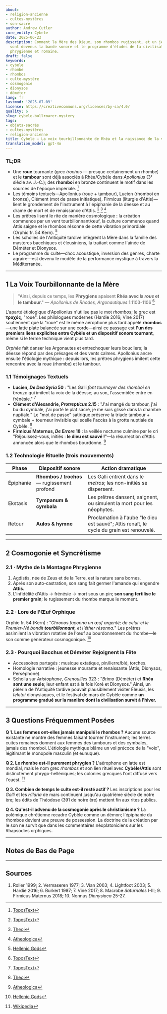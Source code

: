 ```yaml
---
about:
- religion-ancienne
- cultes-mystères
- son-sacré
author: Andrew Cutler
core_entity: Cybele
date: 2025-06-23
description: Comment la Mère des Dieux, son rhombos rugissant, et un jeune homme mourant
  sont devenus la bande sonore et le programme d'études de la civilisation grecque,
  phrygienne et romaine.
draft: false
keywords:
- cybele
- rhombe
- rhombos
- culte-mystère
- cosmogonie
- dionysos
- déméter
lang: fr
lastmod: '2025-07-09'
license: https://creativecommons.org/licenses/by-sa/4.0/
quality: 6
slug: cybele-bullroarer-mystery
tags:
- objets-sacrés
- cultes-mystères
- religion-ancienne
title: Cybele — La voix tourbillonnante de Rhéa et la naissance de la vie civilisée
translation_model: gpt-4o
---
```


### TL;DR
* Une **roue** tournante (grec _trochos_ — presque certainement un rhombe) et le **tambour** sont déjà associés à Rhéa/Cybèle dans *Apollonius* (3ᵉ siècle av. J.-C.); des **rhomboi** en bronze continuent le motif dans les sources de l'époque impériale. [^oai1] 
* Les témoins textuels—Apollonius (roue + tambour), Lucien (rhomboi en bronze), Clément (mot de passe initiatique), Firmicus (liturgie d'Attis)—lient le grondement de l'instrument à l'épiphanie de la déesse et au drame de mort et de renaissance d'Attis. [^oai2] [^oai3] [^oai4] 
* Les prêtres lisent le rite de manière cosmologique : la création commence par un vent tourbillonnant/œuf, la culture commence quand Attis saigne et le rhombos résonne de cette vibration primordiale (Orphic fr. 54 Kern). [^oai5] 
* Les scholies de l'Antiquité tardive intègrent la Mère dans la famille des mystères bacchiques et éleusiniens, la traitant comme l'aînée de Déméter et Dionysos. 
* Le programme du culte—choc acoustique, inversion des genres, charte agraire—est devenu le modèle de la performance mystique à travers la Méditerranée.

---

## 1 La Voix Tourbillonnante de la Mère

> "Ainsi, depuis ce temps, les **Phrygiens** apaisent **Rhéa avec la *roue* et le tambour**." — *Apollonius de Rhodes, Argonautiques* 1.1103-1106  [^oai1]

L'aparté étiologique d'Apollonius n'utilise pas le mot _rhombos_; le grec est **τροχός**, "roue". Les philologues modernes (Hardie 2016; Vine 2017) soutiennent que la "roue" est le même aérophone plus tard appelé **rhombos**—une latte plate balancée sur une corde—ainsi ce passage est **l'un des premiers liens explicites entre Cybèle et un dispositif sonore tournant**, même si le terme technique vient plus tard.

*Orphée* fait danser les Argonautes et entrechoquer leurs boucliers; la déesse répond par des présages et des vents calmes. Apollonius ancre ensuite l'étiologie mythique : depuis lors, les prêtres phrygiens imitent cette rencontre avec la roue (rhombe) et le tambour.

### 1.1 Témoignages Textuels

* **Lucien, *De Dea Syria* 50** : "Les Galli *font tournoyer des rhomboi en bronze* qui imitent la voix de la déesse; au son, l'assemblée entre en frénésie."  [^oai2]  
* **Clément d'Alexandrie, *Protrepticus* 2.15** : "J'ai mangé du tambour, j'ai bu du cymbale, j'ai porté le plat sacré, je me suis glissé dans la chambre nuptiale." Le "mot de passe" satirique préserve la triade tambour + cymbale + tourneur invisible qui scelle l'accès à la grotte nuptiale de Cybèle.  [^oai3]  
* **Firmicus Maternus, *De Errore* 18** : la veillée nocturne culmine par le cri "Réjouissez-vous, initiés : **le dieu est sauvé !**"—la résurrection d'Attis annoncée alors que le rhombos bourdonne.  [^oai4]  

### 1.2 Technologie Rituelle (trois mouvements)

| Phase      | Dispositif sonore             | Action dramatique |
|------------|-------------------------------|-------------------|
| Épiphanie | **Rhombos / trochos** — rugissement profond | Les Galli entrent dans le *metros*; les non-initiés se dispersent. |
| Ekstasis | **Tympanum & cymbala** | Les prêtres dansent, saignent, ou simulent la mort pour les néophytes. |
| Retour | **Aulos & hymne** | Proclamation à l'aube "le dieu est sauvé"; Attis renaît, le cycle du grain est renouvelé. |

---

## 2 Cosmogonie et Syncrétisme

### 2.1 · Mythe de la Montagne Phrygienne  
1. Agdistis, née de Zeus et de la Terre, est la nature sans bornes.  
2. Après son auto-castration, son sang fait germer l'amande qui engendre **Attis**.  
3. L'infidélité d'Attis → frénésie → mort sous un pin; **son sang fertilise le premier grain**; le rugissement du rhombe marque le moment.

### 2.2 · Lore de l'Œuf Orphique  
Orphic fr. 54 (Kern) : "*Chronos façonna un œuf argenté; de celui-ci le Premier-Né bondit **tourbillonnant**, et l'éther résonna.*" Les prêtres assimilent la vibration rotative de l'œuf au bourdonnement du rhombe—le son comme générateur cosmogonique.  [^oai5]

### 2.3 · Pourquoi Bacchus et Déméter Rejoignent la Fête 
* Accessoires partagés : musique extatique, pin/lierre/blé, torches. 
* Homologie narrative : jeunesse mourante et renaissante (Attis, Dionysos, Perséphone). 
* Scholia sur *Aristophane, Grenouilles* 323 : "*Brimo* (Déméter) et **Rhéa sont une seule**; leur enfant est à la fois Koré et Dionysos." Ainsi, un pèlerin de l'Antiquité tardive pouvait plausiblement visiter Éleusis, les *teletai* dionysiaques, et le festival de mars de Cybèle comme **un programme gradué sur la manière dont la civilisation survit à l'hiver.**

---

## 3 Questions Fréquemment Posées

**Q 1. Les femmes ont-elles jamais manipulé le rhombos ?** 
Aucune source existante ne montre des femmes faisant tourner l'instrument; les terres cuites romaines donnent aux femmes des tambours et des cymbales, jamais des rhomboi. L'étiologie mythique blâme un vol précoce de la "voix", légitimant le monopole masculin (et eunuque).

**Q 2. Le rhombe est-il purement phrygien ?** 
L'aérophone en latte est mondial, mais le nom grec _rhombos_ et son lien rituel avec **Cybèle/Attis** sont distinctement phrygo-helléniques; les colonies grecques l'ont diffusé vers l'ouest. [^oai6]

**Q 3. Combien de temps le culte est-il resté actif ?** 
Les inscriptions pour les *Galli* et les *Hilaria* de mars continuent jusqu'au quatrième siècle de notre ère; les édits de Théodose (391 de notre ère) mettent fin aux rites publics.

**Q 4. Qu'est-il advenu de la cosmogonie après le christianisme ?** 
La polémique chrétienne recadre Cybèle comme un démon; l'épiphanie du rhombos devient une preuve de possession. La doctrine de la création par le son ne survit que dans les commentaires néoplatoniciens sur les Rhapsodies orphiques.

---

## Notes de Bas de Page 

[^oai1]: [ToposText](https://topostext.org/work/126)
[^oai2]: [ToposText](https://topostext.org/work/340)
[^oai3]: [Theoi](https://www.theoi.com/Text/ClementExhortation1.html)
[^oai4]: [Atheologica](https://atheologica.wordpress.com/2011/11/13/the-mystery-cults-christianity/)
[^oai5]: [Hellenic Gods](https://www.hellenicgods.org/orphic-rhapsodies------24)
[^oai6]: [Wikipedia](https://en.wikipedia.org/wiki/Bullroarer)
[^1]: *Apollonius de Rhodes, Argonautiques* 1.1103-1106, éd. Vian 2003. NB : grec **τροχός** "roue", pas "rhombos". [^oai1] 
[^2]: Lucien, *De Dea Syria* 50-51, texte grec dans Lightfoot 2003. [^oai2] 
[^3]: Clément d'Alexandrie, *Protrepticus* 2.15-17, trad. Butterworth 1919. [^oai3] 
[^4]: Orphic fr. 54 Kern, texte + discussion dans Hardie 2016. [^oai5] 
[^5]: Scholia sur *Aristophane, Grenouilles* 323; cf. Diodore 3.62-63.

---

## Sources 
1. Roller 1999; 2. Vermaseren 1977; 3. Vian 2003; 4. Lightfoot 2003; 5. Hardie 2016; 6. Burkert 1987; 7. Vine 2017; 8. Macrobe *Saturnales* I-III; 9. Firmicus Maternus 2018; 10. Nonnus *Dionysiaca* 25-27.